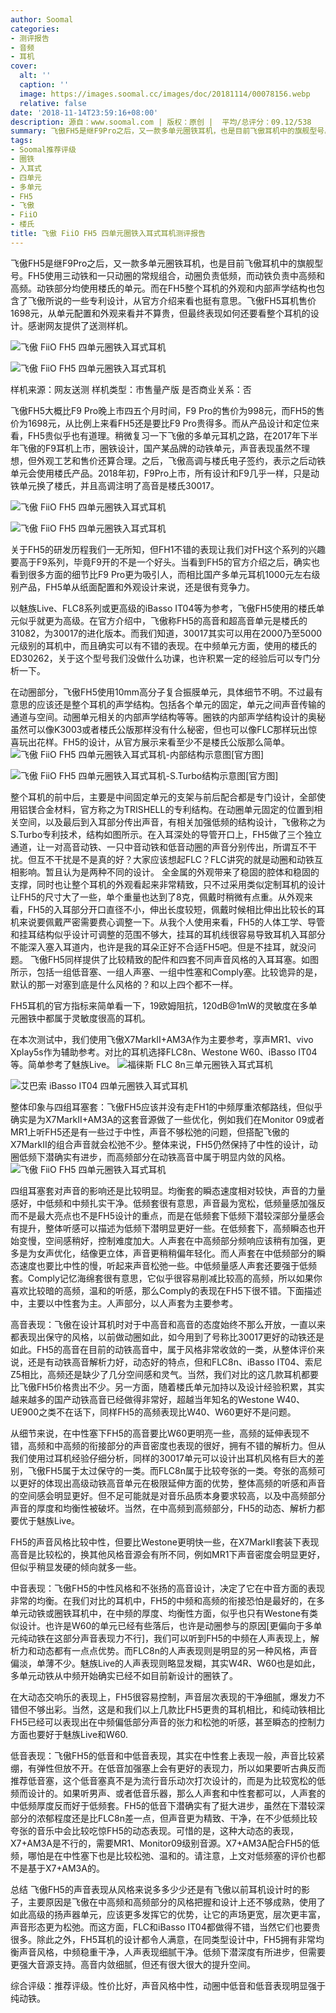 ```yaml
---
author: Soomal
categories:
- 测评报告
- 音频
- 耳机
cover:
  alt: ''
  caption: ''
  image: https://images.soomal.cc/images/doc/20181114/00078156.webp
  relative: false
date: '2018-11-14T23:59:16+08:00'
description: 源自：www.soomal.com | 版权：原创 |  平均/总评分：09.12/538
summary: 飞傲FH5是继F9Pro之后，又一款多单元圈铁耳机，也是目前飞傲耳机中的旗舰型号。FH5使用三动铁和一只动圈的常规组合，在整个耳机的外观和内部声学结构也包含了飞傲所说的一些专利设计，这也许是设计的关键……
tags:
- Soomal推荐评级
- 圈铁
- 入耳式
- 四单元
- 多单元
- FH5
- 飞傲
- FiiO
- 楼氏
title: 飞傲 FiiO FH5 四单元圈铁入耳式耳机测评报告
---
```


飞傲FH5是继F9Pro之后，又一款多单元圈铁耳机，也是目前飞傲耳机中的旗舰型号。FH5使用三动铁和一只动圈的常规组合，动圈负责低频，而动铁负责中高频和高频。动铁部分均使用楼氏的单元。而在FH5整个耳机的外观和内部声学结构也包含了飞傲所说的一些专利设计，从官方介绍来看也挺有意思。飞傲FH5耳机售价1698元，从单元配置和外观来看并不算贵，但最终表现如何还要看整个耳机的设计。感谢网友提供了送测样机。



![飞傲 FiiO FH5 四单元圈铁入耳式耳机](https://images.soomal.cc/images/doc/20181104/00077966_01.webp)



![飞傲 FiiO FH5 四单元圈铁入耳式耳机](https://images.soomal.cc/images/doc/20181104/00077967_01.webp)



样机来源：网友送测
样机类型：市售量产版
是否商业关系：否



飞傲FH5大概比F9 Pro晚上市四五个月时间，F9 Pro的售价为998元，而FH5的售价为1698元，从比例上来看FH5还是要比F9 Pro贵得多。而从产品设计和定位来看，FH5贵似乎也有道理。稍微复习一下飞傲的多单元耳机之路，在2017年下半年飞傲的F9耳机上市，圈铁设计，国产某品牌的动铁单元，声音表现虽然不理想，但外观工艺和售价还算合理。之后，飞傲高调与楼氏电子签约，表示之后动铁单元会使用楼氏产品。2018年初，F9Pro上市，所有设计和F9几乎一样，只是动铁单元换了楼氏，并且高调注明了高音是楼氏30017。



![飞傲 FiiO FH5 四单元圈铁入耳式耳机](https://images.soomal.cc/images/doc/20181104/00077968.webp)



![飞傲 FiiO FH5 四单元圈铁入耳式耳机](https://images.soomal.cc/images/doc/20181104/00077969.webp)



关于FH5的研发历程我们一无所知，但FH1不错的表现让我们对FH这个系列的兴趣要高于F9系列，毕竟F9开的不是一个好头。当看到FH5的官方介绍之后，确实也看到很多方面的细节比F9 Pro更为吸引人，而相比国产多单元耳机1000元左右级别产品，FH5单从纸面配置和外观设计来说，还是很有竞争力。

以魅族Live、FLC8系列或更高级的iBasso IT04等为参考，飞傲FH5使用的楼氏单元似乎就更为高级。在官方介绍中，飞傲称FH5的高音和超高音单元是楼氏的31082，为30017的进化版本。而我们知道，30017其实可以用在2000乃至5000元级别的耳机中，而且确实可以有不错的表现。在中频单元方面，使用的楼氏的ED30262，关于这个型号我们没做什么功课，也许积累一定的经验后可以专门分析一下。

在动圈部分，飞傲FH5使用10mm高分子复合振膜单元，具体细节不明。不过最有意思的应该还是整个耳机的声学结构。包括各个单元的固定，单元之间声音传输的通道与空间。动圈单元相关的内部声学结构等等。圈铁的内部声学结构设计的奥秘虽然可以像K3003或者楼氏公版那样没有什么秘密，但也可以像FLC那样玩出惊喜玩出花样。FH5的设计，从官方展示来看至少不是楼氏公版那么简单。
![飞傲 FiiO FH5 四单元圈铁入耳式耳机-内部结构示意图[官方图]](https://images.soomal.cc/images/doc/20181115/00078158_01.webp)




![飞傲 FiiO FH5 四单元圈铁入耳式耳机-S.Turbo结构示意图[官方图]](https://images.soomal.cc/images/doc/20181115/00078157_01.webp)




整个耳机的前中后，主要是中间固定单元的支架与前后配合都是专门设计，全部使用铝镁合金材料，官方称之为TRISHELL的专利结构。在动圈单元固定的位置到相关空间，以及最后到入耳部分传出声音，有相关加强低频的结构设计，飞傲称之为S.Turbo专利技术，结构如图所示。在入耳深处的导管开口上，FH5做了三个独立通道，让一对高音动铁、一只中音动铁和低音动圈的声音分别传出，所谓互不干扰。但互不干扰是不是真的好？大家应该想起FLC？FLC讲究的就是动圈和动铁互相影响。暂且认为是两种不同的设计。
全金属的外观带来了稳固的腔体和稳固的支撑，同时也让整个耳机的外观看起来非常精致，只不过采用类似定制耳机的设计让FH5的尺寸大了一些，单个重量也达到了8克，佩戴时稍微有点重。从外观来看，FH5的入耳部分开口直径不小，伸出长度较短，佩戴时候相比伸出比较长的耳机来说要佩戴严密需要费心调整一下。从我个人使用来看，FH5的人体工学、导管和挂耳结构似乎设计可调整的范围不够大，挂耳的耳机线很容易导致耳机入耳部分不能深入塞入耳道内，也许是我的耳朵正好不合适FH5吧。但是不挂耳，就没问题。
飞傲FH5同样提供了比较精致的配件和四套不同声音风格的入耳耳塞。如图所示，包括一组低音塞、一组人声塞、一组中性塞和Comply塞。比较诡异的是，默认的那一对塞到底是什么风格的？和以上四个都不一样。

FH5耳机的官方指标来简单看一下，19欧姆阻抗，120dB@1mW的灵敏度在多单元圈铁中都属于灵敏度很高的耳机。

在本次测试中，我们使用飞傲X7MarkII+AM3A作为主要参考，享声MR1、vivo Xplay5s作为辅助参考。对比的耳机选择FLC8n、Westone W60、iBasso IT04等。简单参考了魅族Live。
![福徕斯 FLC 8n三单元圈铁入耳式耳机](https://images.soomal.cc/images/doc/20180625/00075614_01.webp)




![艾巴索 iBasso IT04 四单元圈铁入耳式耳机](https://images.soomal.cc/images/doc/20180806/00076158_01.webp)




整体印象与四组耳塞套：飞傲FH5应该并没有走FH1的中频厚重浓郁路线，但似乎确实是为X7MarkII+AM3A的这套音源做了一些优化，例如我们在Monitor 09或者MR1上听FH5还是有一些过于中性，声音不够松弛的问题，但搭配飞傲的X7MarkII的组合声音就会松弛不少。整体来说，FH5仍然保持了中性的设计，动圈低频下潜确实有进步，而高频部分在动铁高音中属于明显内敛的风格。
![飞傲 FiiO FH5 四单元圈铁入耳式耳机](https://images.soomal.cc/images/doc/20181104/00077965.webp)




四组耳塞套对声音的影响还是比较明显。均衡套的瞬态速度相对较快，声音的力量感好，中低频和中频扎实干净。低频套很有意思，声音最为宽松，低频量感加强反而不是最大亮点也不是FH5设计的重点，而是在低频套下低频下潜较深部分量感会有提升，整体听感可以描述为低频下潜明显更好一些。在低频套下，高频瞬态也开始变慢，空间感稍好，控制难度加大。人声套在中高频部分频响应该稍有加强，更多是为女声优化，结像更立体，声音更稍稍偏年轻化。而人声套在中低频部分的瞬态速度也要比中性的慢，听起来声音松弛一些。中低频量感人声套还要强于低频套。Comply记忆海绵套很有意思，它似乎很容易削减比较高的高频，所以如果你喜欢比较暗的高频，温和的听感，那么Comply的表现在FH5下很不错。下面描述中，主要以中性套为主。人声部分，以人声套为主要参考。

高音表现：飞傲在设计耳机时对于中高音和高音的态度始终不那么开放，一直以来都表现出保守的风格，以前做动圈如此，如今用到了号称比30017更好的动铁还是如此。FH5的高音在目前的动铁高音中，属于风格非常收敛的一类，从整体评价来说，还是有动铁高音解析力好，动态好的特点，但和FLC8n、iBasso IT04、索尼Z5相比，高频还是缺少了几分空间感和灵气。当然，我们对比的这几款耳机都要比飞傲FH5价格贵出不少。另一方面，随着楼氏单元加持以及设计经验积累，其实越来越多的国产动铁高音已经做得非常好，超越当年知名的Westone W40、UE900之类不在话下，同样FH5的高频表现比W40、W60更好不是问题。

从细节来说，在中性塞下FH5的高音要比W60更明亮一些，高频的延伸表现不错，高频和中高频的衔接部分的声音密度也表现的很好，拥有不错的解析力。但从我们使用过耳机经验仔细分析，同样的30017单元可以设计出耳机风格有巨大的差别，飞傲FH5属于太过保守的一类。而FLC8n属于比较夸张的一类。夸张的高频可以更好的体现出高级动铁高音单元在极限延伸方面的优势，整体高频的听感和声音的空间感会明显更好。但不足可能就是对音乐品质本身要求较高，以及中高频部分声音的厚度和均衡性被破坏。当然，在中高频到高频部分，FH5的动态、解析力都要优于魅族Live。

FH5的声音风格比较中性，但要比Westone更明快一些，在X7MarkII套装下表现高音是比较松的，换其他风格音源会有所不同，例如MR1下声音密度会明显更好，但似乎稍显发硬的倾向就多一些。

中音表现：飞傲FH5的中性风格和不张扬的高音设计，决定了它在中音方面的表现非常的均衡。在我们对比的耳机中，FH5的中频和高频的衔接恐怕是最好的，在多单元动铁或圈铁耳机中，在中频的厚度、均衡性方面，似乎也只有Westone有类似设计。也许是W60的单元已经有些落后，也许是动圈参与的原因[更偏向于多单元纯动铁在这部分声音表现力不行]，我们可以听到FH5的中频在人声表现上，解析力和动态都有一点点优势。而FLC8n的人声表现则是明显的另一种风格，声音偏淡，单薄不少。魅族Live的人声表现则略显发糊，其实W4R、W60也是如此，多单元动铁从中频开始确实已经不如目前新设计的圈铁了。

在大动态交响乐的表现上，FH5很容易控制，声音层次表现的干净细腻，爆发力不错但不够出彩。当然，这是和我们以上几款比FH5更贵的耳机相比，和纯动铁相比FH5已经可以表现出在中频偏低部分声音的张力和松弛的听感，甚至瞬态的控制力方面也要好于魅族Live和W60.

低音表现：飞傲FH5的低音和中低音表现，其实在中性套上表现一般，声音比较紧绷，有弹性但放不开。在低音加强塞上会有更好的表现力，所以如果要听古典反而推荐低音塞，这个低音塞真不是为流行音乐动次打次设计的，而是为比较宽松的低频而设计的。如果听男声、或者低音乐器，那么人声套和中性套都可以，人声套的中低频厚度反而好于低频套。FH5的低音下潜确实有了挺大进步，虽然在下潜较深部分的浓郁程度还是比FLC8n差一点，但声音更为精致、干净，在不少低频比较夸张的音乐中会比较吃惊FH5的动态表现。可惜的是，这种大动态的表现，X7+AM3A是不行的，需要MR1、Monitor09级别音源。X7+AM3A配合FH5的低频，哪怕是在中性塞下也是比较松弛、温和的。请注意，上文对低频塞的评价也都不是基于X7+AM3A的。

总结
飞傲FH5的声音表现从风格来说多多少少还是有飞傲以前耳机设计时的影子，主要原因是飞傲在中高频和高频部分的风格把握和设计上还不够成熟，使用了如此高级的扬声器单元，应该更多发挥它的优势，让它的声场更宽，层次更丰富，声音形态更为松弛。而这方面，FLC和iBasso IT04都做得不错，当然它们也要贵很多。除此之外，FH5耳机的设计都令人满意，在同类型设计中，FH5拥有非常均衡声音风格，中频稳重干净，人声表现细腻干净。低频下潜深度有所进步，但需要更强大音源支持。高音内敛细腻，但还有很大很大的提升空间。


综合评级：推荐评级。性价比好，声音风格中性，动圈中低音和低音表现明显强于纯动铁。